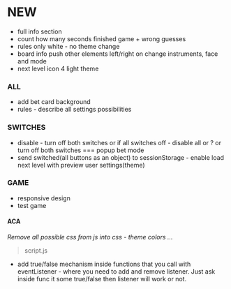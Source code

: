 # NEW
- full info section
- count how many seconds finished game + wrong guesses
- rules only white - no theme change
- board info push other elements left/right on change instruments, face and mode
- next level icon 4 light theme

### ALL
- add bet card background
- rules - describe all settings possibilities

### SWITCHES
- disable - turn off both switches or if all switches off - disable all or ? or turn off both switches === popup bet mode
- send switched(all buttons as an object) to sessionStorage - enable load next level with preview user settings(theme)

### GAME
- responsive design
- test game

#### ACA
*Remove all possible css from js into css - theme colors ...*

> script.js
- add true/false mechanism inside functions that you call with eventListener - where
  you need to add and remove listener. Just ask inside func it some true/false then listener
  will work or not.


